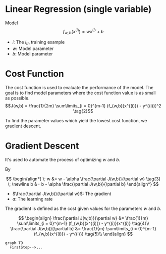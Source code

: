 # Linear Regression (single variable)

Model
$$f_{w,b}(x^{(i)}) = wx^{(i)} + b \tag{1}$$

-   $i$: The $i_{th}$ training example
-   $w$: Model parameter
-   $b$: Model parameter

# Cost Function

The cost function is used to evaluate the performance of the model. The goal is to find model parameters where the cost function value is as small as possible.
$$J(w,b) = \frac{1}{2m} \sum\limits_{i = 0}^{m-1} (f_{w,b}(x^{(i)}) - y^{(i)})^2 \tag{2}$$

To find the parameter values which yield the lowest cost function, we gradient descent.

# Gradient Descent

It's used to automate the process of optimizing $w$ and $b$.

By

$$
\begin{align*}
\;  w &= w -  \alpha \frac{\partial J(w,b)}{\partial w} \tag{3}  \; \newline
 b &= b -  \alpha \frac{\partial J(w,b)}{\partial b}
\end{align*}
$$

-   $\frac{\partial J(w,b)}{\partial w}$: The gradient
-   $a$: The learning rate

The gradient is defined as the cost given values for the parameters $w$ and $b$.

$$
\begin{align}
\frac{\partial J(w,b)}{\partial w}  &= \frac{1}{m} \sum\limits_{i = 0}^{m-1} (f_{w,b}(x^{(i)}) - y^{(i)})x^{(i)} \tag{4}\\
  \frac{\partial J(w,b)}{\partial b}  &= \frac{1}{m} \sum\limits_{i = 0}^{m-1} (f_{w,b}(x^{(i)}) - y^{(i)}) \tag{5}\\
\end{align}
$$

```mermaid
graph TD
  FirstStep-->...
```
